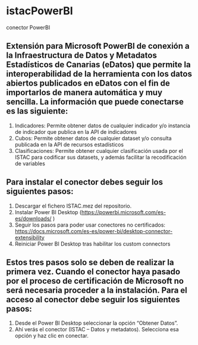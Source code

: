 # istacPowerBI
conector PowerBI
## Extensión para Microsoft PowerBI de conexión a la Infraestructura de Datos y Metadatos Estadísticos de Canarias (eDatos) que permite la interoperabilidad de la herramienta con los datos abiertos publicados en eDatos con el fin de importarlos de manera automática y muy sencilla. La información que puede conectarse es las siguiente:

1.    Indicadores: Permite obtener datos de cualquier indicador y/o instancia de indicador que publica en la API de indicadores
1.    Cubos: Permite obtener datos de cualquier dataset y/o consulta publicada en la API de recursos estadísticos
1.    Clasificaciones: Permite obtener cualquier clasificación usada por el ISTAC para codificar sus datasets, y además facilitar la recodificación de variables
 
## Para instalar el conector debes seguir los siguientes pasos:

1.    Descargar el fichero ISTAC.mez del repositorio. 
1.    Instalar Power BI Desktop (https://powerbi.microsoft.com/es-es/downloads/ )
1.    Seguir los pasos para poder usar conectores no certificados: https://docs.microsoft.com/es-es/power-bi/desktop-connector-extensibility
1.    Reiniciar Power BI Desktop tras habilitar los custom connectors

## Estos tres pasos solo se deben de realizar la primera vez. Cuando el conector haya pasado por el proceso de certificación de Microsoft no será necesaria proceder a la instalación. Para el acceso al conector debe seguir los siguientes pasos:

1. Desde el Power BI Desktop seleccionar la opción “Obtener Datos”.
1. Ahí verás el conector (ISTAC – Datos y metadatos). Selecciona esa opción y haz clic en conectar. 
